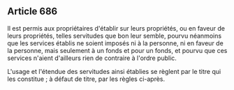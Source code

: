 Article 686
----
Il est permis aux propriétaires d'établir sur leurs propriétés, ou en faveur de
leurs propriétés, telles servitudes que bon leur semble, pourvu néanmoins que
les services établis ne soient imposés ni à la personne, ni en faveur de la
personne, mais seulement à un fonds et pour un fonds, et pourvu que ces services
n'aient d'ailleurs rien de contraire à l'ordre public.

L'usage et l'étendue des servitudes ainsi établies se règlent par le titre qui
les constitue ; à défaut de titre, par les règles ci-après.

